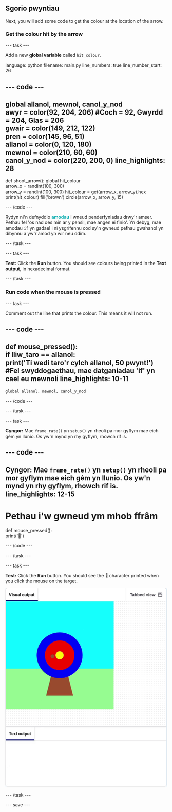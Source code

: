 ## Sgorio pwyntiau

Next, you will add some code to get the colour at the location of the arrow.

### Get the colour hit by the arrow

--- task ---

Add a new **global variable** called `hit_colour`.

language: python filename: main.py line_numbers: true line_number_start: 26


--- code ---
---
global allanol, mewnol, canol_y_nod    
awyr = color(92, 204, 206) #Coch = 92, Gwyrdd = 204, Glas = 206    
gwair = color(149, 212, 122)    
pren = color(145, 96, 51)    
allanol = color(0, 120, 180)    
mewnol = color(210, 60, 60)   
canol_y_nod = color(220, 200, 0)
line_highlights: 28
---
def shoot_arrow(): global hit_colour  
arrow_x = randint(100, 300)  
arrow_y = randint(100, 300) hit_colour = get(arrow_x, arrow_y).hex print(hit_colour) fill('brown') circle(arrow_x, arrow_y, 15)

--- /code ---

Rydyn ni'n defnyddio <span style="color: #0faeb0; font-weight: bold;">amodau</span> i wneud penderfyniadau drwy'r amser. Pethau fel 'os nad oes min ar y pensil, mae angen ei finio'. Yn debyg, mae amodau `if` yn gadael i ni ysgrifennu cod sy'n gwneud pethau gwahanol yn dibynnu a yw'r amod yn wir neu ddim.

--- /task ---

--- task ---

**Test:** Click the **Run** button. You should see colours being printed in the **Text output**, in hexadecimal format.

--- /task ---

### Run code when the mouse is pressed

--- task ---

Comment out the line that prints the colour. This means it will not run.

--- code ---
---
def mouse_pressed():     
if lliw_taro == allanol:      
print('Ti wedi taro'r cylch allanol, 50 pwynt!') #Fel swyddogaethau, mae datganiadau 'if' yn cael eu mewnoli
line_highlights: 10-11
---

    global allanol, mewnol, canol_y_nod

--- /code ---

--- /task ---

--- task ---

**Cyngor:** Mae `frame_rate()` yn `setup()` yn rheoli pa mor gyflym mae eich gêm yn llunio. Os yw'n mynd yn rhy gyflym, rhowch rif is.

--- code ---
---
**Cyngor:** Mae `frame_rate()` yn `setup()` yn rheoli pa mor gyflym mae eich gêm yn llunio. Os yw'n mynd yn rhy gyflym, rhowch rif is.
line_highlights: 12-15
---
# Pethau i'w gwneud ym mhob ffrâm
def mouse_pressed():    
print('🎯')

--- /code ---

--- /task ---

--- task ---

**Test:** Click the **Run** button. You should see the 🎯 character printed when you click the mouse on the target.

![target emoji printed when mouse clicked](images/target_printed.gif)

--- /task ---

--- save ---